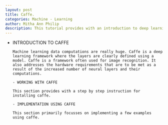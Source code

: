 ```yaml
---
layout: post
title: Caffe.  
categories: Machine - Learning
author: Mitha Ann Philip
description: This tutorial provides with an introduction to deep learning framework and examples implemented using caffe.
---
```


- INTRODUCTION TO CAFFE

      Machine learning data computations are really huge. Caffe is a deep learning framework where the layers are clearly defined using a model. Caffe is a framework often used for image recognition. It also addresses the hardware requirements that are to be met as a result of the increased number of neural layers and their computations.
    
      - WORKING WITH CAFFE

      This section provides with a step by step instruction for installing caffe.

      - IMPLEMENTATION USING CAFFE

      This section primarily focusses on implementing a few examples using caffe.
